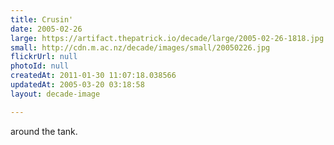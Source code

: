 ```yaml
---
title: Crusin'
date: 2005-02-26
large: https://artifact.thepatrick.io/decade/large/2005-02-26-1818.jpg
small: http://cdn.m.ac.nz/decade/images/small/20050226.jpg
flickrUrl: null
photoId: null
createdAt: 2011-01-30 11:07:18.038566
updatedAt: 2005-03-20 03:18:58
layout: decade-image

---
```

around the tank.
